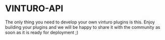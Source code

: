 # VINTURO-API

The only thing you need to develop your own vinturo plugins is this. Enjoy building your plugins and we will be happy to share it with the community as soon as it is ready for deployment ;)

